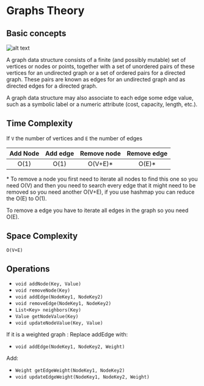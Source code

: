 # Graphs Theory

## Basic concepts

![alt text](https://upload.wikimedia.org/wikipedia/commons/thumb/a/a2/Directed.svg/250px-Directed.svg.png "graphs")

A graph data structure consists of a finite (and possibly mutable) set of vertices or nodes or points,
together with a set of unordered pairs of these vertices for an undirected graph or a set of ordered pairs for a directed graph.
These pairs are known as edges for an undirected graph and as directed edges for a directed graph. 

A graph data structure may also associate to each edge some edge value, 
such as a symbolic label or a numeric attribute (cost, capacity, length, etc.).

## Time Complexity

If `V` the number of vertices and `E` the number of edges

| Add Node | Add edge | Remove node | Remove edge |
|:-------:|:-------:|:-------:|:-------:|
| O(1) | O(1) | O(V+E)* | O(E)* |

\* To remove a node you first need to iterate all nodes to find this one
so you need O(V) and then you need to search every edge that it might need to be
removed so you need another O(V+E), if you use hashmap you can reduce the O(E) to O(1).

 To remove a edge you have to iterate all edges in the graph so you need O(E).




## Space Complexity
`O(V+E)`

## Operations

- `void addNode(Key, Value)`
- `void removeNode(Key)`
- `void addEdge(NodeKey1, NodeKey2)`
- `void removeEdge(NodeKey1, NodeKey2)`
- `List<Key> neighbors(Key)` 
- `Value getNodeValue(Key)` 
- `void updateNodeValue(Key, Value)` 

If it is a weighted graph :
Replace addEdge with:

- `void addEdge(NodeKey1, NodeKey2, Weight)`

Add:

- `Weight getEdgeWeight(NodeKey1, NodeKey2)` 
- `void updateEdgeWeight(NodeKey1, NodeKey2, Weight)` 
